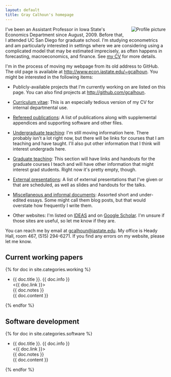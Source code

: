 ```yaml
---
layout: default
title: Gray Calhoun's homepage
---
```

[CV]: gcalhoun-cv.html

<img src='http://www.gravatar.com/avatar/f3c9878eabc83410b2d9e380cc36dfcf?s=160' 
     style='float:right;margin:0 0 10px 20px;' alt='Profile picture' />
I've been an Assistant Professor in Iowa State's Economics Department
since August, 2009. Before that, I attended UC San Diego for graduate
school. I'm studying econometrics and am particularly interested in
settings where we are considering using a complicated model that may
be estimated imprecisely, as often happens in forecasting,
macroeconomics, and finance. See [my CV][CV] for more details.

I'm in the process of moving my webpage from its old address to
GitHub.  The old page is available at
<http://www.econ.iastate.edu/~gcalhoun>.  You might be interested in
the following items:

* Publicly-available projects that I'm currently working on are
  listed on this page.  You can also find projects at
  <http://github.com/gcalhoun>.

* [Curriculum vitae][CV]: This is an especially tedious version
  of my CV for internal departmental use.

* [Refereed publications](/papers/): A list of publications along
  with supplemental appendices and supporting software and other files.

* [Undergraduate teaching](undergraduate.html): I'm still moving
  information here.  There probably isn't a lot right now, but there
  will be links for courses that I am teaching and have taught. I'll
  also put other information that I think will interest undergrads here.

* [Graduate teaching](graduate.html): This section will have links and
  handouts for the graduate courses I teach and will have other
  information that might interest grad students.  Right now it's
  pretty empty, though.

* [External presentations](/talks/): A list of external presentations 
  that I've given or that are scheduled, as well as slides and
  handouts for the talks.

* [Miscellaneous and informal documents](/essays/): Assorted
  short and under-edited essays.  Some might call them blog posts, but
  that would overstate how frequently I write them.

* Other websites: I'm listed on [IDEAS](http://ideas.repec.org/f/pca491.html)
  and on [Google
  Scholar](http://scholar.google.com/citations?hl=en&user=OS8d9ycAAAAJ).
  I'm unsure if those sites are useful, so let me know if they are.

You can reach me by email at <gcalhoun@iastate.edu>.  My office is
Heady Hall, room 467, (515) 294-6271.  If you find any errors on my
website, please let me know.

Current working papers
----------------------

{% for doc in site.categories.working %}
* {{ doc.title }}. {{ doc.info }}  
  <{{ doc.link }}>  
  {{ doc.notes }}  
  {{ doc.content }}

{% endfor %}

Software development
--------------------

{% for doc in site.categories.software %}
* {{ doc.title }}.  {{ doc.info }}  
  <{{ doc.link }}>  
  {{ doc.notes }}  
  {{ doc.content }}

{% endfor %}

<!--  LocalWords:  Calhoun's gcalhoun html UC webpage GitHub Econom AIC Goyal
 -->
<!--  LocalWords:  Welch's Finan de Jong Jong's CLT overfit Diebold LM cv endif
 -->
<!--  LocalWords:  McCracken's endfor
 -->
